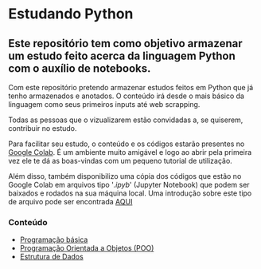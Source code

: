 # Estudando Python
## Este repositório tem como objetivo armazenar um estudo feito acerca da linguagem Python com o auxílio de notebooks.

Com este repositório pretendo armazenar estudos feitos em Python que já tenho armazenados e anotados.
O conteúdo irá desde o mais básico da linguagem como seus primeiros inputs até web scrapping.

Todas as pessoas que o vizualizarem estão convidadas a, se quiserem, contribuir no estudo. 

Para facilitar seu estudo, o conteúdo e os códigos estarão presentes no [Google Colab](https://colab.research.google.com/?utm_source=scs-index). É um ambiente muito amigável e logo ao abrir pela primeira vez ele te dá as boas-vindas com um pequeno tutorial de utilização.

Além disso, também disponibilizo uma cópia dos códigos que estão no Google Colab em arquivos tipo '*.ipyb*' (Jupyter Notebook) que podem ser baixados e rodados na sua máquina local.
Uma introdução sobre este tipo de arquivo pode ser encontrada [AQUI](https://letscode.com.br/blog/introducao-ao-jupyter-notebook)

### Conteúdo

- [Programação básica](/programacao_basica)
- [Programação Orientada a Objetos (POO)](/orientacao_a_objetos)
- [Estrutura de Dados](/estrutura_de_dados)

